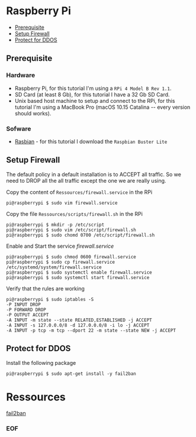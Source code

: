 # Raspberry Pi

* [Prerequisite](#prerequisite)
* [Setup Firewall](#setup-raspbian)
* [Protect for DDOS](#protect-for-ddos)

## Prerequisite

### Hardware
* Raspberry Pi, for this tutorial I'm using a `RPi 4 Model B Rev 1.1`.
* SD Card (at least 8 Gb), for this tutorial I have a 32 Gb SD Card.
* Unix based host machine to setup and connect to the RPi, for this tutorial I'm using a MacBook Pro (macOS 10.15 Catalina -- every version should works).

### Sofware
* [Rasbian](https://www.raspberrypi.org/downloads/raspbian/) - for this tutorial I download the `Raspbian Buster Lite`

## Setup Firewall
The default policy in a default installation is to ACCEPT all traffic. So we need to DROP all the all traffic except the one we are really using.

Copy the content of `Ressources/firewall.service` in the RPi
```console
pi@raspberrypi $ sudo vim firewall.service
```

Copy the file `Ressources/scripts/firewall.sh` in the RPi
```console
pi@raspberrypi $ mkdir -p /etc/script
pi@raspberrypi $ sudo vim /etc/script/firewall.sh
pi@raspberrypi $ sudo chomd 0700 /etc/script/firewall.sh
```

Enable and Start the service *firewall.service*
```console
pi@raspberrypi $ sudo chmod 0600 firewall.service
pi@raspberrypi $ sudo cp firewall.service /etc/systemd/system/firewall.service
pi@raspberrypi $ sudo systemctl enable firewall.service
pi@raspberrypi $ sudo systemctl start firewall.service
```

Verify that the rules are working
```console
pi@raspberrypi $ sudo iptables -S
-P INPUT DROP
-P FORWARD DROP
-P OUTPUT ACCEPT
-A INPUT -m state --state RELATED,ESTABLISHED -j ACCEPT
-A INPUT -s 127.0.0.0/8 -d 127.0.0.0/8 -i lo -j ACCEPT
-A INPUT -p tcp -m tcp --dport 22 -m state --state NEW -j ACCEPT
```

## Protect for DDOS
Install the following package
```console
pi@raspberrypi $ sudo apt-get install -y fail2ban
```

# Ressources
[fail2ban](https://askubuntu.com/questions/745051/iptables-and-hacker-prevention)

### EOF